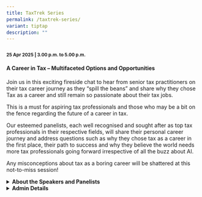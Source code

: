 ```yaml
---
title: TaxTrek Series
permalink: /taxtrek-series/
variant: tiptap
description: ""
---
```

<h4><strong><sub>25 Apr 2025 | 3.00 p.m. to 5.00 p.m.</sub></strong></h4>
<h4><strong>A Career in Tax – Multifaceted Options and Opportunities</strong></h4>
<p>Join us in this exciting fireside chat to hear from senior tax practitioners
on their tax career journey as they “spill the beans” and share why they
chose Tax as a career and still remain so passionate about their tax jobs.&nbsp;</p>
<p>This is a must for aspiring tax professionals and those who may be a bit
on the fence regarding the future of a career in tax.</p>
<p>Our esteemed panelists, each well recognised and sought after as top tax
professionals in their respective fields, will share their personal career
journey and address questions such as why they chose tax as a career in
the first place, their path to success and why they believe the world needs
more tax professionals going forward irrespective of all the buzz about
AI.</p>
<p>Any misconceptions about tax as a boring career will be shattered at this
not-to-miss session!&nbsp;</p>
<div data-type="detailGroup" class="isomer-accordion-group isomer-accordion isomer-accordion-white">
<details class="isomer-details">
<summary><strong>About the Speakers and Panelists</strong>
</summary>
<div data-type="detailsContent" class="isomer-details-content">
<p></p>
<div class="isomer-image-wrapper">
<img style="width: 100%" height="auto" width="100%" alt="" src="/images/Dennis_Andy.png">
</div>
<p></p>
<div class="isomer-image-wrapper">
<img style="width: 100%" height="auto" width="100%" alt="" src="/images/Ken_Loon_Belinda.png">
</div>
<p></p>
</div>
</details>
</div>
<div data-type="detailGroup" class="isomer-accordion-group isomer-accordion isomer-accordion-white">
<details class="isomer-details">
<summary><strong>Admin Details</strong>
</summary>
<div data-type="detailsContent" class="isomer-details-content">
<ul data-tight="true" class="tight">
<li>
<p>Venue: Auditorium at Level 5, Revenue House, 55 Newton Road S(307987)</p>
</li>
<li>
<p>Date: 25 Apr 2025</p>
</li>
<li>
<p>Time: 3pm to 5pm</p>
</li>
<li>
<p>Fees: This is a complimentary seminar</p>
</li>
<li>
<p>Registration is on first-come-first served.</p>
</li>
<li>
<p></p>
</li>
</ul>
</div>
</details>
</div>
<p></p>